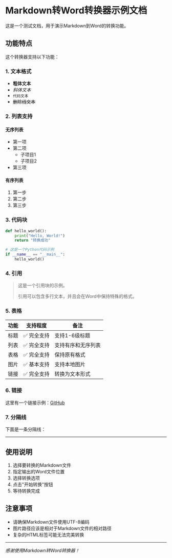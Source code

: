 # Markdown转Word转换器示例文档

这是一个测试文档，用于演示Markdown到Word的转换功能。

## 功能特点

这个转换器支持以下功能：

### 1. 文本格式
- **粗体文本**
- *斜体文本*
- `代码文本`
- ~~删除线文本~~

### 2. 列表支持

#### 无序列表
- 第一项
- 第二项
  - 子项目1
  - 子项目2
- 第三项

#### 有序列表
1. 第一步
2. 第二步
3. 第三步

### 3. 代码块

```python
def hello_world():
    print("Hello, World!")
    return "转换成功"

# 这是一个Python代码示例
if __name__ == "__main__":
    hello_world()
```

### 4. 引用

> 这是一个引用块的示例。
> 
> 引用可以包含多行文本，并且会在Word中保持特殊的格式。

### 5. 表格

| 功能 | 支持程度 | 备注 |
|------|----------|------|
| 标题 | ✅ 完全支持 | 支持1-6级标题 |
| 列表 | ✅ 完全支持 | 支持有序和无序列表 |
| 表格 | ✅ 完全支持 | 保持原有格式 |
| 图片 | ✅ 基本支持 | 支持本地图片 |
| 链接 | ✅ 完全支持 | 转换为文本形式 |

### 6. 链接

这里有一个链接示例：[GitHub](https://github.com)

### 7. 分隔线

下面是一条分隔线：

---

## 使用说明

1. 选择要转换的Markdown文件
2. 指定输出的Word文件位置
3. 选择转换选项
4. 点击"开始转换"按钮
5. 等待转换完成

## 注意事项

- 请确保Markdown文件使用UTF-8编码
- 图片路径应该是相对于Markdown文件的相对路径
- 复杂的HTML标签可能无法完美转换

---

*感谢使用Markdown转Word转换器！*

